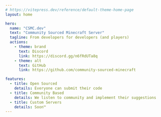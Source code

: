 ```yaml
---
# https://vitepress.dev/reference/default-theme-home-page
layout: home

hero:
  name: "CSMC.dev"
  text: "Community Sourced Minecraft Server"
  tagline: From developers for developers (and players)
  actions:
    - theme: brand
      text: Discord
      link: https://discord.gg/n6fRdUTa8q
    - theme: alt
      text: GitHub
      link: https://github.com/community-sourced-minecraft

features:
  - title: Open Sourced
    details: Everyone can submit their code
  - title: Community Based
    details: We listen to community and implement their suggestions
  - title: Custom Servers
    details: Soon™️
---
```


